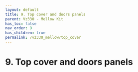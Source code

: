 ```yaml
---
layout: default
title: 9. Top cover and doors panels
parent: Vz330 - Mellow Kit
has_toc: false
nav_order: 9
has_children: true
permalink: /vz330_mellow/top_cover
---
```


# 9. Top cover and doors panels
